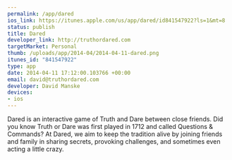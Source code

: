 ```yaml
--- 
permalink: /app/dared
ios_link: https://itunes.apple.com/us/app/dared/id841547922?ls=1&mt=8
status: publish
title: Dared
developer_link: http://truthordared.com
targetMarket: Personal
thumb: /uploads/app/2014-04/2014-04-11-dared.png
itunes_id: "841547922"
type: app
date: 2014-04-11 17:12:00.103766 +00:00
email: david@truthordared.com
developer: David Manske
devices: 
- ios
---
```


Dared is an interactive game of Truth and Dare between close friends. Did you know Truth or Dare was first played in 1712 and called Questions & Commands? At Dared, we aim to keep the tradition alive by joining friends and family in sharing secrets, provoking challenges, and sometimes even acting a little crazy.
